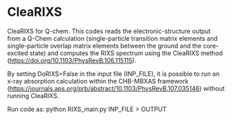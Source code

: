 # CleaRIXS
CleaRIXS for Q-chem. This codes reads the electronic-structure output from a Q-Chem calculation (single-particle transition matrix elements and single-particle overlap matrix elements between the ground and the core-excited state) and computes the RIXS spectrum using the CleaRIXS method (https://doi.org/10.1103/PhysRevB.106.115115).

By setting DoRIXS=False in the input file (INP_FILE), it is possible to run an x-ray absorption calculation within the CHB-MBXAS framework (https://journals.aps.org/prb/abstract/10.1103/PhysRevB.107.035146) without running CleaRIXS.

Run code as:
python RIXS_main.py INP_FILE > OUTPUT
